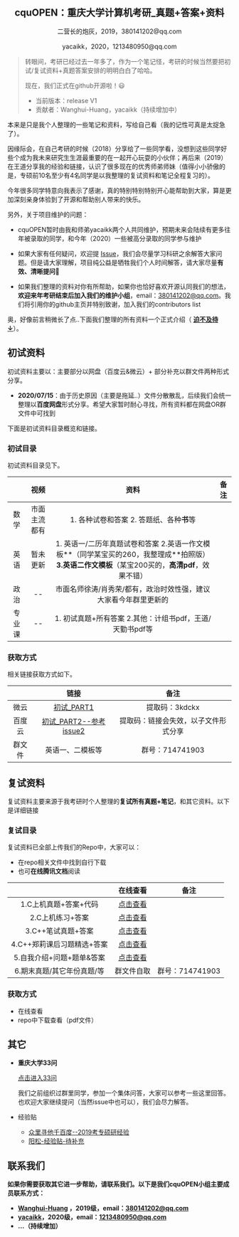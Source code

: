 <h2 align='center'>cquOPEN：重庆大学计算机考研_真题+答案+资料 </h2>

<p align='center'>二营长的炮灰，2019，380141202@qq.com </p>

<p align='center'>yacaikk，2020，1213480950@qq.com </p>

> 转眼间，考研已经过去一年多了，作为一个笔记怪，考研的时候当然要把初试/复试资料+真题答案安排的明明白白了哈哈。
>
> 现在，我们正式在github开源啦！:smiley:
>
> - 当前版本：release V1
> - 贡献者：Wanghui-Huang，yacaikk（持续增加中）

本来是只是我个人整理的一些笔记和资料，写给自己看（我的记性可真是太捉急了）。

因缘际会，在自己考研的时候（2018）分享给了一些同学看，没想到这些同学好些个成为我未来研究生生涯最重要的在一起开心玩耍的小伙伴；再后来（2019）在王道分享我的经验和链接，认识了很多现在的优秀师弟师妹（值得小小骄傲的是，专硕前10名至少有4名同学是以我整理的复试资料和笔记全程复习的）。

今年很多同学特意向我表示了感谢，真的特别特别特别开心能帮助到大家，算是更加深刻亲身体验到了开源和帮助别人带来的快乐。

另外，关于项目维护的问题：

- cquOPEN暂时由我和师弟yacaikk两个人共同维护，预期未来会陆续有更多往年被录取的同学，和今年（2020）一些被高分录取的同学参与维护
- 如果大家有任何疑问，欢迎提 [Issue](<https://github.com/Wanghui-Huang/cquOPEN/issues>)，我们会尽量学习科研之余解答大家问题。但是请大家理解，项目纯公益是牺牲我们个人时间解答，请大家尽量**有效、清晰提问**:slightly_smiling_face:

- 如果我们整理的资料对你有所帮助，如果你也恰好喜欢开源认同我们的想法，**欢迎来年考研结束后加入我们的维护小组**，email：380141202@qq.com。我们将引用你的github主页并特别致谢，加入我们的contributors list

奥，好像前言稍微长了点..下面我们整理的所有资料一个正式介绍（  <u>**迫不及待↓**</u>）。

## 初试资料

初试资料主要以：主要部分以网盘（百度云&微云）+ 部分补充以群文件两种形式分享。

- **2020/07/15**：由于历史原因（主要是拖延..）文件分散散乱，后续我们会统一整理以**百度网盘**形式分享。希望大家暂时耐心寻找，所有资料都在网盘OR群文件中可找到

下面是初试资料目录概览和链接。

### 初试目录

初试资料目录见下。

|        |     视频     |                             资料                             | 备注 |
| :----: | :----------: | :----------------------------------------------------------: | :--: |
|  数学  | 市面主流都有 |          1. 各种试卷和答案 2. 答题纸、各种**书**等           |      |
|  英语  |   暂未更新   | 1. 英语一/二历年真题试卷和答案 2.英语一作文模板**（同学某宝买的260，我整理成**拍照版）**3.英语二作文模板**（某宝200买的，**高清pdf**，效果不错） |      |
|  政治  |      --      | 市面名师徐涛/肖秀荣/都有，政治时效性强，建议大家看今年群里更新的 |      |
| 专业课 |      --      |  1. 初试真题+所有答案   2.其他：计组书pdf，王道/天勤书pdf等  |      |

### 获取方式

相关链接获取方式如下。

|        |                             链接                             |      备注       |
| :----: | :----------------------------------------------------------: | :-------------: |
|  微云  |       [初试_PART1](<https://share.weiyun.com/5RdTQtB>)       | 提取码：3kdckx  |
| 百度云 | [初试_PART2--参考issue2]() |  提取码：链接会失效，以子文件形式分享   |
| 群文件 |                       英语一、二模板等                       | 群号：714741903 |

## 复试资料

复试资料主要来源于我考研时个人整理的**复试所有真题+笔记**，和其它资料。以下是详细链接

### 复试目录

复试资料已全部上传我们的Repo中，大家可以：

- 在repo相关文件中找到自行下载
- 也可**在线腾讯文档**阅读

|                            |                       在线查看                        |      备注       |
| :------------------------: | :---------------------------------------------------: | :-------------: |
|   1.C上机真题+答案+代码    | [点击查看](https://docs.qq.com/doc/DVUptTW1PUHZEREJh) |                 |
|      2.C上机练习+答案      | [点击查看](https://docs.qq.com/doc/DVXRQSU1iWUttWndy) |                 |
|     3.C++笔试真题+答案     | [点击查看](https://docs.qq.com/doc/DVXl0d2paWVd1cHlY) |                 |
| 4.C++郑莉课后习题精选+答案 | [点击查看](https://docs.qq.com/doc/DVWNaRUx0TGxzT1lB) |                 |
| 5.自我介绍+问题+题单&答案  | [点击查看](https://docs.qq.com/doc/DVWVyUldZaE1FRkpO) |                 |
| 6.期末真题/其它年份真题/等 |                      群文件自取                       | 群号：714741903 |

### **获取方式**

- 在线查看
- repo中下载查看（pdf文件）

## 其它

- **重庆大学33问**

  [点击进入33问](<https://docs.qq.com/doc/DVXFyUGZheU1IYnBv>)

  我们之前组织过群里同学，参加一个集体问答，大家可以参考一些这里回答。也欢迎大家继续提问（当然issue中也可以），我们会尽力解答。

- 经验贴

  - [众里寻他千百度--2019考专硕研经验](<http://cskaoyan.com/thread-654832-1-1.html>)
  - [阳松-经验贴-待补充]()

## **联系我们**

**如果你需要获取其它进一步帮助，请联系我们。以下是我们cquOPEN小组主要成员联系方式：**

- **[Wanghui-Huang](<https://github.com/Wanghui-Huang>) ，2019级，email：380141202@qq.com**
- **[yacaikk](<https://github.com/yacaikk>)，2020级，email：1213480950@qq.com** 
- **...（持续增加）**
